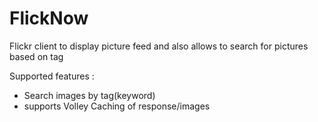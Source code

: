 # FlickNow
Flickr client to display picture feed and also allows to search for pictures based on tag

Supported features : 
- Search images by tag(keyword)
- supports Volley Caching of response/images

